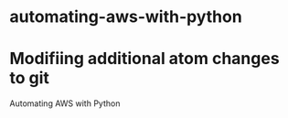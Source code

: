 # automating-aws-with-python
# Modifiing additional atom changes to git  #
Automating AWS with Python
